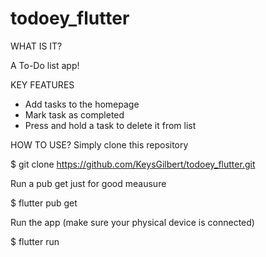 # todoey_flutter

WHAT IS IT?

A To-Do list app!


KEY FEATURES
* Add tasks to the homepage
* Mark task as completed
* Press and hold a task to delete it from list


HOW TO USE?
Simply clone this repository

$ git clone https://github.com/KeysGilbert/todoey_flutter.git

Run a pub get just for good meausure

$ flutter pub get

Run the app (make sure your physical device is connected)

$ flutter run
 
